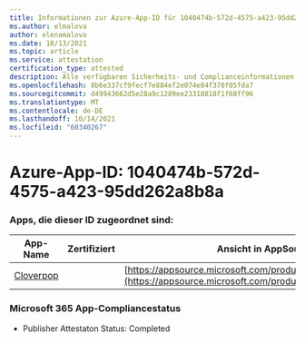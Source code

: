 ```yaml
---
title: Informationen zur Azure-App-ID für 1040474b-572d-4575-a423-95dd262a8b8a
ms.author: elmalova
author: elenamalova
ms.date: 10/13/2021
ms.topic: article
ms.service: attestation
certification_type: attested
description: Alle verfügbaren Sicherheits- und Complianceinformationen für 1040474b-572d-4575-a423-95dd262a8b8a.
ms.openlocfilehash: 8b6e337cf9fecf7e884ef2e074e84f370f05fda7
ms.sourcegitcommit: d49943662d5e28a9c1289ee23318818f1f68ff96
ms.translationtype: MT
ms.contentlocale: de-DE
ms.lasthandoff: 10/14/2021
ms.locfileid: "60340267"
---
```

# <a name="azure-app-id-1040474b-572d-4575-a423-95dd262a8b8a"></a>Azure-App-ID: 1040474b-572d-4575-a423-95dd262a8b8a


### <a name="apps-associated-with-this-id"></a>Apps, die dieser ID zugeordnet sind:
| **App-Name** | **Zertifiziert** | **Ansicht in AppSource** |
|--------------|---------------|-----------------------|
| [Cloverpop](https://docs.microsoft.com/microsoft-365-app-certification/forward/WA200001803) |  | [https://appsource.microsoft.com/product/office/WA200001803](https://appsource.microsoft.com/product/office/WA200001803) |

### <a name="microsoft-365-app-compliance-status"></a>Microsoft 365 App-Compliancestatus
- Publisher Attestaton Status: Completed

